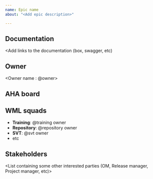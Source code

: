 ```yaml
---
name: Epic name
about: "<Add epic description>"

---
```


## Documentation
<Add links to the documentation (box, swagger, etc)

## Owner
<Owner name : @owner>

## AHA board

<AHA board epic link>

## WML squads
<Add squads involved in the epic and the owner for the feature  on each squad>

- **Training**: @training owner
- **Repository**: @repository owner
- **SVT**: @svt owner
- etc

## Stakeholders
<List containing some other interested parties (OM, Release manager, Project manager, etc)>
